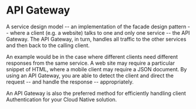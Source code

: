 # API Gateway

A service design model -- an implementation of the facade design pattern -- where a client (e.g. a website) talks to one and only one service -- the API Gateway. The API Gateway, in turn, handles all traffic to the other services and then back to the calling client.

An example would be in the case where different clients need different responses from the same service. A web site may require a particular snippet of HTML, where a mobile client may require a JSON document. By using an API Gateway, you are able to detect the client and direct the request -- and handle the response -- appropriately.

An API Gateway is also the preferred method for efficiently handling client Authentication for your Cloud Native solution.
